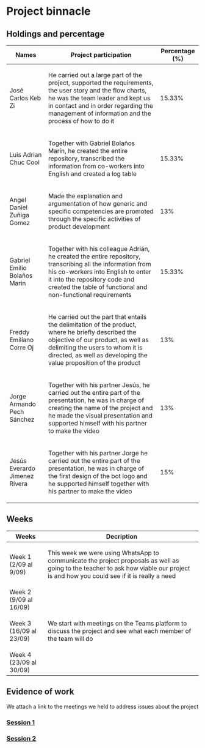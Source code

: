 # Project binnacle

## Holdings and percentage

| Names                      | Project participation | Percentage (%) |
|------------------------------|------------------------------|----------------|
|José Carlos Keb Zi            |<p>He carried out a large part of the project, supported the requirements, the user story and the flow charts, he was the team leader and kept us in contact and in order regarding the management of information and the process of how to do it<p>|15.33%|
|Luis Adrian Chuc Cool         |<p>Together with Gabriel Bolaños Marín, he created the entire repository, transcribed the information from co-workers into English and created a log table<p>|15.33%|
|Angel Daniel Zuñiga Gomez     |<p>Made the explanation and argumentation of how generic and specific competencies are promoted through the specific activities of product development<p>|13%|
|Gabriel Emilio Bolaños Marin  |<p>Together with his colleague Adrián, he created the entire repository, transcribing all the information from his co-workers into English to enter it into the repository code and created the table of functional and non-functional requirements<p>|15.33%|
|Freddy Emiliano Corre Oj      |<p>He carried out the part that entails the delimitation of the product, where he briefly described the objective of our product, as well as delimiting the users to whom it is directed, as well as developing the value proposition of the product<p>|13%|
|Jorge Armando Pech Sánchez    |<p>Together with his partner Jesús, he carried out the entire part of the presentation, he was in charge of creating the name of the project and he made the visual presentation and supported himself with his partner to make the video<p>|13%|
|Jesús Everardo Jimenez Rivera |<p>Together with his partner Jorge he carried out the entire part of the presentation, he was in charge of the first design of the bot logo and he supported himself together with his partner to make the video<p>|15%|

## Weeks

| Weeks                  | Decription |
|--------------------------|-------------|
| Week 1 (2/09 al 9/09)  |<p>This week we were using WhatsApp to communicate the project proposals as well as going to the teacher to ask how viable our project is and how you could see if it is really a need<p>|
| Week 2 (9/09  al 16/09)|<p><p>|
| Week 3 (16/09 al 23/09)|<p>We start with meetings on the Teams platform to discuss the project and see what each member of the team will do<p>|
| Week 4 (23/09 al 30/09)|<p><p>|


## Evidence of work
We attach a link to the meetings we held to address issues about the project
### [Session 1](https://alumnosuady-my.sharepoint.com/:v:/g/personal/a24216380_alumnos_uady_mx/ERKk4iwQnuFIpu7iq1PnxBcBdYXqUocp2pGh-Vg-_1BdGw?referrer=Teams.TEAMS-ELECTRON&referrerScenario=MeetingChicletGetLink.view)
### [Session 2](https://alumnosuady-my.sharepoint.com/:v:/g/personal/a24216380_alumnos_uady_mx/Ee4ALxzBuQ9DhjXlnCuLiX8BJ9anwUCEHdSMPQvMXl2G0Q?referrer=Teams.TEAMS-ELECTRON&referrerScenario=MeetingChicletGetLink.view)
